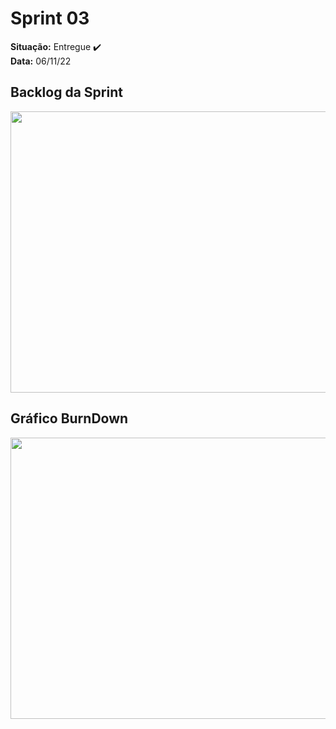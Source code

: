 # Sprint 03
**Situação:**  Entregue ✔️ <br>
**Data:** 06/11/22

## Backlog da Sprint

<p align="center">
 <img src="https://user-images.githubusercontent.com/48994698/204164055-522bc782-b08b-42d3-a636-8849169b93d0.png" width="600" height="450">
</p>

## Gráfico BurnDown

<p align="center">
 <img src="https://user-images.githubusercontent.com/48994698/204070244-70c7a22e-aa5c-4a4a-be0d-b3cd8e50ecc1.png" width="600" height="450">
</p>
